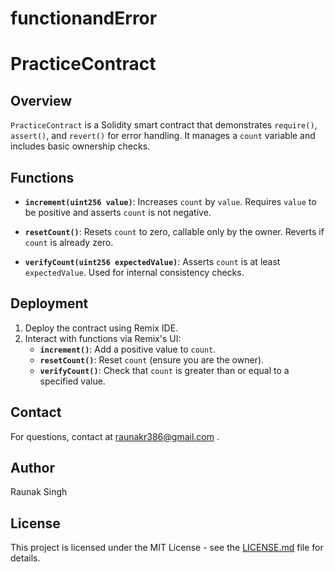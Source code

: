 # functionandError
# PracticeContract

## Overview

`PracticeContract` is a Solidity smart contract that demonstrates `require()`, `assert()`, and `revert()` for error handling. It manages a `count` variable and includes basic ownership checks.

## Functions

- **`increment(uint256 value)`**: Increases `count` by `value`. Requires `value` to be positive and asserts `count` is not negative.

- **`resetCount()`**: Resets `count` to zero, callable only by the owner. Reverts if `count` is already zero.

- **`verifyCount(uint256 expectedValue)`**: Asserts `count` is at least `expectedValue`. Used for internal consistency checks.

## Deployment

1. Deploy the contract using Remix IDE.
2. Interact with functions via Remix's UI:
   - **`increment()`**: Add a positive value to `count`.
   - **`resetCount()`**: Reset `count` (ensure you are the owner).
   - **`verifyCount()`**: Check that `count` is greater than or equal to a specified value.

## Contact

For questions, contact  at raunakr386@gmail.com  . 
## Author
Raunak Singh

## License

This project is licensed under the MIT License - see the [LICENSE.md](LICENSE.md) file for details.


